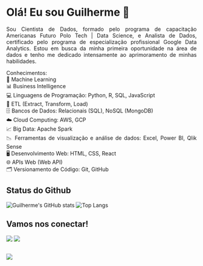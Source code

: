 <div align="justify">

# Olá! Eu sou Guilherme 👋
Sou Cientista de Dados, formado pelo programa de capacitação Americanas Futuro Polo Tech | Data Science, e Analista de Dados, certificado pelo programa de especialização profissional Google Data Analytics. Estou em busca da minha primeira oportunidade na área de dados e tenho me dedicado intensamente ao aprimoramento de minhas habilidades.

Conhecimentos:  
🤖 Machine Learning  
📊 Business Intelligence  
💻 Linguagens de Programação: Python, R, SQL, JavaScript  
🔄 ETL (Extract, Transform, Load)  
🗄️ Bancos de Dados: Relacionais (SQL), NoSQL (MongoDB)  
☁️ Cloud Computing: AWS, GCP  
📈 Big Data: Apache Spark  
📉 Ferramentas de visualização e análise de dados: Excel, Power BI, Qlik Sense  
🖥️ Desenvolvimento Web: HTML, CSS, React  
🌐 APIs Web (Web API)  
🗂️ Versionamento de Código: Git, GitHub  

</div>

## Status do Github
![Guilherme's GitHub stats](https://github-readme-stats.vercel.app/api?username=Gui-lherme-Oliv&hide=contribs&show_icons=true&theme=dark)
![Top Langs](https://github-readme-stats.vercel.app/api/top-langs/?username=Gui-lherme-Oliv&layout=compact&theme=dark)

## Vamos nos conectar!
<div>
  <a href = "mailto:guigag3@gmail.com"><img src="https://img.shields.io/badge/Gmail-D14836?style=for-the-badge&logo=gmail&logoColor=white" target="_blank"></a> 
  <a href ="https://www.linkedin.com/in/gui-lherme-oliv/"><img src="https://img.shields.io/badge/LinkedIn-0077B5?style=for-the-badge&logo=linkedin&logoColor=white" target="_blank"></a>
</div>

##
![](https://komarev.com/ghpvc/?username=Gui-lherme-Oliv&color=blue&style=flat)
